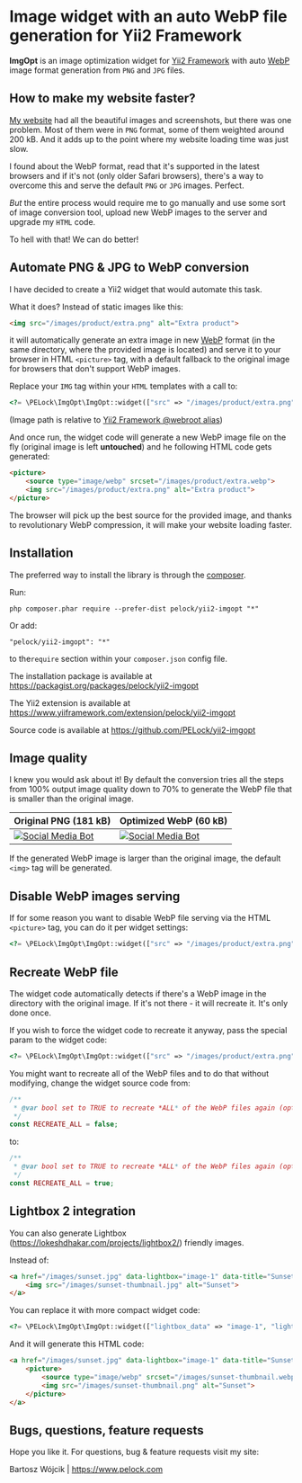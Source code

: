 # Image widget with an auto WebP file generation for Yii2 Framework

**ImgOpt** is an image optimization widget for [Yii2 Framework](https://www.yiiframework.com) with auto [WebP](https://developers.google.com/speed/webp) image format generation from `PNG` and `JPG` files.

## How to make my website faster?

[My website](https://www.pelock.com) had all the beautiful images and screenshots, but there was one problem. Most of them were in `PNG` format, some of them weighted around 200 kB. And it adds up to the point where my website loading time was just slow.

I found about the WebP format, read that it's supported in the latest browsers and if it's not (only older Safari browsers), there's a way to overcome this and serve the default `PNG` or `JPG` images. Perfect.

_But_ the entire process would require me to go manually and use some sort of image conversion tool, upload new WebP images to the server and upgrade my `HTML` code.

To hell with that! We can do better!

## Automate PNG & JPG to WebP conversion

I have decided to create a Yii2 widget that would automate this task.

What it does? Instead of static images like this:

```html
<img src="/images/product/extra.png" alt="Extra product">
```

it will automatically generate an extra image in new [WebP](https://developers.google.com/speed/webp) format (in the same directory, where the provided image is located) and serve it to your browser in HTML `<picture>` tag, with a default fallback to the original image for browsers that don't support WebP images.

Replace your `IMG` tag within your `HTML` templates with a call to:

```php
<?= \PELock\ImgOpt\ImgOpt::widget(["src" => "/images/product/extra.png", "alt" => "Extra product" ]) ?>
```

(Image path is relative to [Yii2 Framework @webroot alias](https://www.yiiframework.com/wiki/667/yii-2-list-of-path-aliases-available-with-default-basic-and-advanced-app))

And once run, the widget code will generate a new WebP image file on the fly (original image is left **untouched**) and he following HTML code gets generated:

```html
<picture>
    <source type="image/webp" srcset="/images/product/extra.webp">
    <img src="/images/product/extra.png" alt="Extra product">
</picture>
```

The browser will pick up the best source for the provided image, and thanks to revolutionary WebP compression, it will make your website loading faster.

## Installation

The preferred way to install the library is through the [composer](https://getcomposer.org/).

Run:

```
php composer.phar require --prefer-dist pelock/yii2-imgopt "*"
```

Or add:

```
"pelock/yii2-imgopt": "*"
```

to the`require` section within your `composer.json` config file.

The installation package is available at https://packagist.org/packages/pelock/yii2-imgopt

The Yii2 extension is available at https://www.yiiframework.com/extension/pelock/yii2-imgopt

Source code is available at https://github.com/PELock/yii2-imgopt

## Image quality

I knew you would ask about it! By default the conversion tries all the steps from 100% output image quality down to 70% to generate the WebP file that is smaller than the original image.

| Original PNG (181 kB) | Optimized WebP (60 kB) |
| --------------------- | -------------- |
| [![Social Media Bot](https://www.pelock.com/img/media_social_bot.png)](https://www.pelock.com/products/social-media-bot) | [![Social Media Bot](https://www.pelock.com/img/media_social_bot.webp)](https://www.pelock.com/products/social-media-bot/install) |

If the generated WebP image is larger than the original image, the default `<img>` tag will be generated.

## Disable WebP images serving

If for some reason you want to disable WebP file serving via the HTML `<picture>` tag, you can do it per widget settings:

```php
<?= \PELock\ImgOpt\ImgOpt::widget(["src" => "/images/product/extra.png", "alt" => "Extra product", "disable" => true ]) ?>
```

## Recreate WebP file

The widget code automatically detects if there's a WebP image in the directory with the original image. If it's not there - it will recreate it. It's only done once.

If you wish to force the widget code to recreate it anyway, pass the special param to the widget code:

```php
<?= \PELock\ImgOpt\ImgOpt::widget(["src" => "/images/product/extra.png", "alt" => "Extra product", "recreate" => true ]) ?>
```

You might want to recreate all of the WebP files and to do that without modifying, change the widget source code from:

```php
/**
 * @var bool set to TRUE to recreate *ALL* of the WebP files again (optional)
 */
const RECREATE_ALL = false;
```

to:

```php
/**
 * @var bool set to TRUE to recreate *ALL* of the WebP files again (optional)
 */
const RECREATE_ALL = true;
```


## Lightbox 2 integration

You can also generate Lightbox (https://lokeshdhakar.com/projects/lightbox2/) friendly images.

Instead of:

```html
<a href="/images/sunset.jpg" data-lightbox="image-1" data-title="Sunset">
    <img src="/images/sunset-thumbnail.jpg" alt="Sunset">
</a>
```

You can replace it with more compact widget code:

```php
<?= \PELock\ImgOpt\ImgOpt::widget(["lightbox_data" => "image-1", "lightbox_src" => "/images/sunset.jpg", "src" => "/images/sunset-thumbnail.jpg", "alt" => "Sunset" ]) ?>
```

And it will generate this HTML code:

```html
<a href="/images/sunset.jpg" data-lightbox="image-1" data-title="Sunset">
    <picture>
        <source type="image/webp" srcset="/images/sunset-thumbnail.webp">
        <img src="/images/sunset-thumbnail.png" alt="Sunset">
    </picture>
</a>
```

## Bugs, questions, feature requests

Hope you like it. For questions, bug & feature requests visit my site:

Bartosz Wójcik | https://www.pelock.com

 

